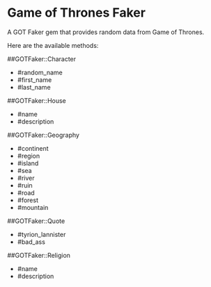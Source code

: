 # Game of Thrones Faker

A GOT Faker gem that provides random data from Game of Thrones.

Here are the available methods:


##GOTFaker::Character

* #random_name
* #first_name
* #last_name

##GOTFaker::House

* #name
* #description

##GOTFaker::Geography

* #continent
* #region
* #island
* #sea
* #river
* #ruin
* #road
* #forest
* #mountain

##GOTFaker::Quote

* #tyrion_lannister
* #bad_ass

##GOTFaker::Religion

* #name
* #description
